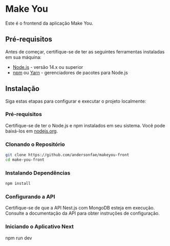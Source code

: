# Make You

Este é o frontend da aplicação Make You.

## Pré-requisitos

Antes de começar, certifique-se de ter as seguintes ferramentas instaladas em sua máquina:

- [Node.js](https://nodejs.org/) - versão 14.x ou superior
- [npm](https://www.npmjs.com/) ou [Yarn](https://yarnpkg.com/) - gerenciadores de pacotes para Node.js

## Instalação

Siga estas etapas para configurar e executar o projeto localmente:

### Pré-requisitos

Certifique-se de ter o Node.js e npm instalados em seu sistema. Você pode baixá-los em [nodejs.org](https://nodejs.org/).

### Clonando o Repositório

```bash
git clone https://github.com/andersonfae/makeyou-front
cd make-you-front
```

### Instalando Dependências

```bash
npm install
```

### Configurando a API

Certifique-se de que a API Nest.js com MongoDB esteja em execução. Consulte a documentação da API para obter instruções de configuração.

### Iniciando o Aplicativo Next

npm run dev
